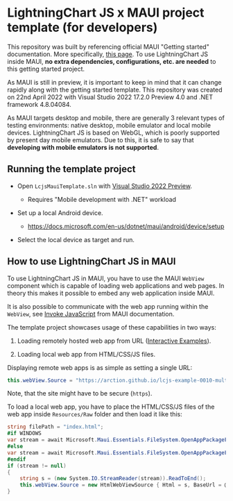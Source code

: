 # LightningChart JS x MAUI project template (for developers)

This repository was built by referencing official MAUI "Getting started" documentation. More specifically, [this page](https://docs.microsoft.com/en-us/dotnet/maui/get-started/first-app). To use LightningChart JS inside MAUI, **no extra dependencies, configurations, etc. are needed** to this getting started project.

As MAUI is still in preview, it is important to keep in mind that it can change rapidly along with the getting started template. This repository was created on 22nd April 2022 with Visual Studio 2022 17.2.0 Preview 4.0 and .NET framework 4.8.04084.

As MAUI targets desktop and mobile, there are generally 3 relevant types of testing environments: native desktop, mobile emulator and local mobile devices. LightningChart JS is based on WebGL, which is poorly supported by present day mobile emulators. Due to this, it is safe to say that **developing with mobile emulators is not supported**.

## Running the template project

- Open `LcjsMauiTemplate.sln` with [Visual Studio 2022 Preview](https://docs.microsoft.com/en-us/dotnet/maui/get-started/first-app#get-started-with-visual-studio-2022-172-preview).
    - Requires "Mobile development with .NET" workload

- Set up a local Android device.
    - https://docs.microsoft.com/en-us/dotnet/maui/android/device/setup

- Select the local device as target and run.

## How to use LightningChart JS in MAUI

To use LightningChart JS in MAUI, you have to use the MAUI `WebView` component which is capable of loading web applications and web pages. In theory this makes it possible to embed any web application inside MAUI.

It is also possible to communicate with the web app running within the `WebView`, see [Invoke JavaScript](https://docs.microsoft.com/en-us/dotnet/maui/user-interface/controls/webview#invoke-javascript) from MAUI documentation.

The template project showcases usage of these capabilities in two ways:

1. Loading remotely hosted web app from URL ([Interactive Examples](https://www.arction.com/lightningchart-js-interactive-examples/)).

2. Loading local web app from HTML/CSS/JS files.

Displaying remote web apps is as simple as setting a single URL:

```c#
this.webView.Source = "https://arction.github.io/lcjs-example-0010-multiChannelLineProgressive/";
```

Note, that the site might have to be secure (`https`).

To load a local web app, you have to place the HTML/CSS/JS files of the web app inside `Resources/Raw` folder and then load it like this:

```c#
string filePath = "index.html";
#if WINDOWS
var stream = await Microsoft.Maui.Essentials.FileSystem.OpenAppPackageFileAsync("Assets/" + filePath);
#else
var stream = await Microsoft.Maui.Essentials.FileSystem.OpenAppPackageFileAsync(filePath);
#endif
if (stream != null)
{
    string s = (new System.IO.StreamReader(stream)).ReadToEnd();
    this.webView.Source = new HtmlWebViewSource { Html = s, BaseUrl = @"file:///android_asset/" };
}
```
